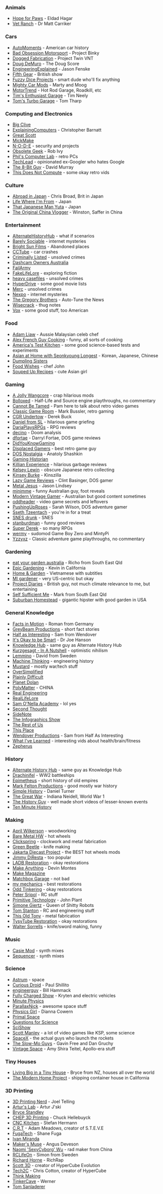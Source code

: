 ### Animals

* [Hope for Paws](https://www.youtube.com/user/eldad75) - Eldad Hagar
* [Vet Ranch](https://www.youtube.com/user/VetRanch) - Dr Matt Carriker

### Cars

* [AutoMoments](https://www.youtube.com/user/TheCarMeat) - American car history
* [Bad Obsession Motorsport](https://www.youtube.com/user/badobsessionmsport) - Project Binky
* [Dogged Fabrication](https://www.youtube.com/channel/UCrK2_gqI4knOij31p_iandQ) - Project Twin VNT
* [Doug DeMuro](https://www.youtube.com/channel/UCsqjHFMB_JYTaEnf_vmTNqg) - The Doug Score
* [EngineeringExplained](https://www.youtube.com/user/EngineeringExplained) - Jason Fenske
* [Fifth Gear](https://www.youtube.com/user/fifthgearuk) - British show
* [Fuzzy Dice Projects](https://www.youtube.com/user/FuzzyDicePimp) - smart dude who'll fix anything
* [Mighty Car Mods](https://www.youtube.com/user/mightycarmods) - Marty and Moog
* [MotorTrend](https://www.youtube.com/user/MotorTrend) - Hot Rod Garage, Roadkill, etc
* [Tim's Enthusiast Garage](https://www.youtube.com/channel/UCSHC8vHIPzE5EaYjHgx1Tmw) - Tim Neely
* [Tom's Turbo Garage](https://www.youtube.com/user/turbomiragedude) - Tom Tharp

### Computing and Electronics

* [Big Clive](https://www.youtube.com/user/bigclivedotcom)
* [ExplainingComputers](https://www.youtube.com/user/explainingcomputers) - Christopher Barnatt
* [Great Scott](https://www.youtube.com/user/greatscottlab)
* [MickMake](https://www.youtube.com/channel/UC7GMT3ohvYEAJFDenzj9EMQ)
* [N-O-D-E](https://www.youtube.com/channel/UCvrLvII5oxSWEMEkszrxXEA) - security and projects
* [Obsolete Geek](https://www.youtube.com/user/robivy64) - Rob Ivy
* [Phil's Computer Lab](https://www.youtube.com/user/philscomputerlab) - retro PCs
* [TechLead](https://www.youtube.com/channel/UC4xKdmAXFh4ACyhpiQ_3qBw) - opinionated ex-Googler who hates Google
* [The 8-Bit Guy](https://www.youtube.com/user/adric22) - David Murray
* [This Does Not Compute](https://www.youtube.com/channel/UCEp20NgOZHmgWdbQdHSxgjw) - some okay retro vids

### Culture

* [Abroad in Japan](https://www.youtube.com/user/cmbroad44) - Chris Broad, Brit in Japan
* [Life Where I'm From](https://www.youtube.com/channel/UCqwxJts-6yF33rupyF_DCsA) - Japan
* [That Japanese Man Yuta](https://www.youtube.com/user/YPlusShow) - Japan
* [The Original China Vlogger](https://www.youtube.com/user/serpentza) - Winston, Saffer in China

### Entertainment

* [AlternateHistoryHub](https://www.youtube.com/channel/UClfEht64_NrzHf8Y0slKEjw) - what if scenarios
* [Barely Sociable](https://www.youtube.com/channel/UC9PIn6-XuRKZ5HmYeu46AIw) - internet mysteries
* [Bright Sun Films](https://www.youtube.com/user/BrightSunGaming) - Abandoned places
* [CCTube](https://www.youtube.com/user/CrashCarTube) - car crashes
* [Criminally Listed](https://www.youtube.com/channel/UCs3iFCPtX0gzkKxCrobO4ig) - unsolved crimes
* [Dashcam Owners Australia](https://www.youtube.com/user/DashCamOwnersAustral)
* [FailArmy](https://www.youtube.com/user/failarmy)
* [FakeLifeLore](https://www.youtube.com/channel/UC-vzYTutOl2ZFq6KcT9F0HA) - exploring fiction
* [heavy casefiles](https://www.youtube.com/channel/UCZx7pjncNRxyOaLvLRqe1Pw) - unsolved crimes
* [HyperDrive](https://www.youtube.com/channel/UCPBIyhZKfSCb9Wex291cquA) - some good movie lists
* [Merc](https://www.youtube.com/channel/UCzwEJTQa7wl0AboBYbrKr1A) - unsolved crimes
* [Nexpo](https://www.youtube.com/channel/UCpFFItkfZz1qz5PpHpqzYBw) - internet mysteries
* [The Gregory Brothers](https://www.youtube.com/user/schmoyoho) - Auto-Tune the News
* [Wisecrack](https://www.youtube.com/user/thugnotes) - thug notes
* [Vox](https://www.youtube.com/user/voxdotcom) - some good stuff, too American

### Food

* [Adam Liaw](https://www.youtube.com/channel/UC9TM3Lrth8MQjHrttZJZiEw) - Aussie Malaysian celeb chef
* [Alex French Guy Cooking](https://www.youtube.com/user/FrenchGuyCooking) - funny, all sorts of cooking
* [America's Test Kitchen](https://www.youtube.com/channel/UCxAS_aK7sS2x_bqnlJHDSHw) - some good science-based tests and experiments
* [Asian at Home with Seonkyoung Longest](https://www.youtube.com/user/SeonkyoungLongest) - Korean, Japanese, Chinese
* [Dumpling Sisters](https://www.youtube.com/channel/UC__QnZctmizPLK22sqH_qTQ)
* [Food Wishes](https://www.youtube.com/user/foodwishes) - chef John
* [Souped Up Recipes](https://www.youtube.com/channel/UC3HjB3X8jeENm46HCkI0Inw) - cute Asian girl

### Gaming

* [A Jolly Wangcore](https://www.youtube.com/channel/UCQEnQfezywrAwkHWX_Uo_Qg) - crap hilarious mods
* [Bolloxed](https://www.youtube.com/user/bolloxedballs) - Half-Life and Source engine playthroughs, no commentary
* [Cannot Be Tamed](https://www.youtube.com/channel/UCzwyF_IcyMP86ilsmKD1Pcw) - Pam here to talk about retro video games
* [Classic Game Room](https://www.youtube.com/user/InecomCompany) - Mark Bussler, retro gaming
* [CGR Undertow](https://www.youtube.com/user/CGRundertow) - Derek Buck
* [Daniel from SL](https://www.youtube.com/user/CaramelHoteI) - hilarious game griefing
* [DariaPlaysRPGs](https://www.youtube.com/channel/UCZ697qvWdKOUmXuvslxNzPg) - RPG reviews
* [decino](https://www.youtube.com/channel/UCJ8V9aiz50m6NVn0ix5v8RQ) - Doom analysis
* [dfortae](https://www.youtube.com/user/dfortae) - Darryl Fortae, DOS game reviews
* [DidYouKnowGaming](https://www.youtube.com/user/DYKGaming)
* [Displaced Gamers](https://www.youtube.com/channel/UCWoSKWs8h6lFdiEDAjuIfpA) - best retro game guy
* [DOS Nostalgia](https://www.youtube.com/user/dosnostalgic) - Anatoly Shashkin
* [Gaming Historian](https://www.youtube.com/user/HDGamingHD)
* [Killian Experience](https://www.youtube.com/channel/UCjdQaSJCYS4o2eG93MvIwqg) - hilarious garbage reviews
* [Kelsey Lewin](https://www.youtube.com/channel/UCVfhjBPhPY41aHm4DAR4M6Q) - obscure Japanese retro collecting
* [Kinsey Burke](https://www.youtube.com/channel/UCSMJHi4vvNu-mETdZokpj8A) - Kinszilla
* [Lazy Game Reviews](https://www.youtube.com/user/phreakindee) - Clint Basinger, DOS gamer
* [Metal Jesus](https://www.youtube.com/user/MetalJesusRocks) - Jason Lindsey
* [minimme](https://www.youtube.com/channel/UCPIBtu2SBuW_VFHwKwDOtYg) - funny Australian guy, foot reveals
* [Modern Vintage Gamer](https://www.youtube.com/user/jimako123) - Australian but good content sometimes
* [oddheader](https://www.youtube.com/channel/UCIcR5StUvA7_pPHoAFLmZaA) - video game secrets and leftovers
* [PushingUpRoses](https://www.youtube.com/user/pushinguproses) - Sarah Wilson, DOS adventure gamer
* [Sseth Tzeentach](https://www.youtube.com/user/SsethTzeentach) - you're in for a treat
* [SNES drunk](https://www.youtube.com/user/1SNESdrunk) - SNES
* [stanburdman](https://www.youtube.com/channel/UCV7Y-h68Ik6uurQ8QB3HVUg) - funny good reviews
* [Super Derek](https://www.youtube.com/channel/UC6luZwzy3OLDCs1-f4IdePg) - so many RPGs
* [wermy](https://www.youtube.com/channel/UCRP1Zx7B4b66ZwkB2Ov5pMw) - sudomod Game Boy Zero and MintyPi
* [Yzzyxz](https://www.youtube.com/user/Yzzyxz) - Classic adventure game playthroughs, no commentary

### Gardening

* [eat your garden australia](https://www.youtube.com/channel/UCDC_RVt_z4wX_P6F9aeMN9w) - Richo from South East Qld
* [Epic Gardening](https://www.youtube.com/user/EpicGardening) - Kevin in California
* [Home & Garden](https://www.youtube.com/channel/UCbxbwh7MV5YOJ2HMzAu2zDg) - Vietnamese with subtitles
* [MI gardener](https://www.youtube.com/channel/UCVGVbOl6F5rGF4wSYS6Y5yQ) - very US-centric but okay
* [Project Diaries](https://www.youtube.com/channel/UCQGv_dy-oLeu5SSgz2_8i8w) - British guy, not much climate relevance to me, but entertaining
* [Self Sufficient Me](https://www.youtube.com/channel/UCJZTjBlrnDHYmf0F-eYXA3Q) - Mark from South East Qld
* [Suburban Homestead](https://www.youtube.com/channel/UCcpWQjpQJ465FYJEx2DuDFA) - gigantic hipster with good garden in USA

### General Knowledge

* [Facts in Motion](https://www.youtube.com/channel/UCoanlfeXEit_vI83VlE709A) - Roman from Germany
* [GreyBeam Productions](https://www.youtube.com/channel/UCGOGHdjWWzlm0XgWZ2522Cg) - short fact stories 
* [Half as Interesting](https://www.youtube.com/channel/UCuCkxoKLYO_EQ2GeFtbM_bw) - Sam from Wendover
* [It's Okay to be Smart](https://www.youtube.com/user/itsokaytobesmart) - Dr Joe Hanson
* [Knowledge Hub](https://www.youtube.com/channel/UC2_KC8lshtCyiLApy27raYw) - same guy as Alternate History Hub
* [Kurzgesagt - In A Nutshell](https://www.youtube.com/user/Kurzgesagt) - optimistic nihilism
* [Lemmino](https://www.youtube.com/user/Top10Memes) - David from Sweden
* [Machine Thinking](https://www.youtube.com/channel/UCfsznjef2zGJnrCRQBXqo6Q) - engineering history
* [Mustard](https://www.youtube.com/channel/UC1ZBQ-F-yktYD4m5AzM6pww) - mostly war/tech stuff
* [OverSimplified](https://www.youtube.com/user/Webzwithaz)
* [Plainly Difficult](https://www.youtube.com/channel/UCb0MyY46T9ZYOzDHkYnIoXg)
* [Planet Dolan](https://www.youtube.com/user/DDTop20)
* [PolyMatter](https://www.youtube.com/channel/UCgNg3vwj3xt7QOrcIDaHdFg) - CHINA
* [Real Engineering](https://www.youtube.com/channel/UCR1IuLEqb6UEA_zQ81kwXfg)
* [RealLifeLore](https://www.youtube.com/channel/UCP5tjEmvPItGyLhmjdwP7Ww)
* [Sam O'Nella Academy](https://www.youtube.com/channel/UC1DTYW241WD64ah5BFWn4JA) - lol yes
* [Second Thought](https://www.youtube.com/channel/UCJm2TgUqtK1_NLBrjNQ1P-w)
* [SideNote](https://www.youtube.com/channel/UCRvWwMPr2SmSG7rXXzeEUdA)
* [The Infographics Show](https://www.youtube.com/user/TheInfographicsShow)
* [The Rest of Us](https://www.youtube.com/channel/UCogasD4DFxmshrBNnJNFcvg)
* [This Place](https://www.youtube.com/user/ThisPlaceChannel)
* [Wendover Productions](https://www.youtube.com/user/Wendoverproductions) - Sam from Half As Interesting
* [What I've Learned](https://www.youtube.com/channel/UCqYPhGiB9tkShZorfgcL2lA) - interesting vids about health/brain/fitness
* [Zepherus](https://www.youtube.com/channel/UC-x0TtqNsBBQAQzFLnKZHnw)

### History

* [Alternate History Hub](https://www.youtube.com/user/AlternateHistoryHub) - same guy as Knowledge Hub
* [Drachinifel](https://www.youtube.com/channel/UC4mftUX7apmV1vsVXZh7RTw) - WW2 battleships
* [Epimetheus](https://www.youtube.com/channel/UCp9ZtilfKJds0iWytR_pnOQ) - short history of old empires
* [Mark Felton Productions](https://www.youtube.com/channel/UCfCKvREB11-fxyotS1ONgww) - good mostly war history
* [Simple History](https://www.youtube.com/channel/UC510QYlOlKNyhy_zdQxnGYw) - Daniel Turner
* [The Great War](https://www.youtube.com/user/TheGreatWar) - Indiana Neidell, World War 1
* [The History Guy](https://www.youtube.com/channel/UC4sEmXUuWIFlxRIFBRV6VXQ) - well made short videos of lesser-known events
* [Ten Minute History](https://www.youtube.com/channel/UC22BdTgxefuvUivrjesETjg)

### Making

* [April Wilkerson](https://www.youtube.com/user/AprilWilkersonDIY) - woodworking
* [Bare Metal HW](https://www.youtube.com/user/baremetalHW) - hot wheels
* [Clickspring](https://www.youtube.com/channel/UCworsKCR-Sx6R6-BnIjS2MA) - clockwork and metal fabrication
* [Green Beetle](https://www.youtube.com/channel/UCUC_LrU2GpyOvUXAk_wrhbQ) - knife making
* [Jakarta Diecast Project](https://www.youtube.com/channel/UC5QtJAXO631Ry0WUQuMzfHg) - the BEST hot wheels mods
* [Jimmy DiResta](https://www.youtube.com/user/jimmydiresta) - too popular
* [LADB Restoration](https://www.youtube.com/channel/UC6rj8dZbPn4Oz4FIam4b9Iw) - okay restorations
* [Make Anything](https://www.youtube.com/channel/UCVc6AHfGw9b2zOE_ZGfmsnw) - Devin Montes
* [Make Magazine](https://www.youtube.com/user/makemagazine)
* [Matchbox Garage](https://www.youtube.com/user/juggalo7979) - not bad
* [my mechanics](https://www.youtube.com/channel/UCMrMVIBtqFW6O0-MWq26gqw) - best restorations
* [Odd Tinkering](https://www.youtube.com/channel/UCf_suVrG2dA5BTjJhNLwthQ) - okay restorations
* [Peter Sripol](https://www.youtube.com/channel/UC7yF9tV4xWEMZkel7q8La_w) - RC stuff
* [Primitive Technology](https://www.youtube.com/channel/UCAL3JXZSzSm8AlZyD3nQdBA) - John Plant
* [Simone Giertz](https://www.youtube.com/channel/UC3KEoMzNz8eYnwBC34RaKCQ) - Queen of Shitty Robots
* [Tom Stanton](https://www.youtube.com/channel/UC67gfx2Fg7K2NSHqoENVgwA) - RC and engineering stuff
* [This Old Tony](https://www.youtube.com/user/featony) - metal fabrication
* [TysyTube Restoration](https://www.youtube.com/channel/UCIGEtjevANE0Nqain3EqNSg) - okay restorations
* [Walter Sorrells](https://www.youtube.com/user/slappybuckshot) - knife/sword making, funny

### Music

* [Casie Mod](https://www.youtube.com/channel/UCrxpe0rl1vO1XuK2a-HgL8g) - synth mixes
* [Sequencer](https://www.youtube.com/user/Feanaron) - synth mixes

### Science

* [Astrum](https://www.youtube.com/user/astrumspace) - space
* [Curious Droid](https://www.youtube.com/channel/UC726J5A0LLFRxQ0SZqr2mYQ) - Paul Shillito
* [engineerguy](https://www.youtube.com/user/engineerguyvideo) - Bill Hammack
* [Fully Charged Show](https://www.youtube.com/user/fullychargedshow) - Kryten and electric vehicles
* [Minute Physics](https://www.youtube.com/user/minutephysics)
* [ParallaxNick](https://www.youtube.com/channel/UC0QdW-H7_l0zh_CoNhlwoBw) - awesome space stuff
* [Physics Girl](https://www.youtube.com/user/physicswoman) - Dianna Cowern
* [Primal Space](https://www.youtube.com/channel/UClZbmi9JzfnB2CEb0fG8iew)
* [Questions for Science](https://www.youtube.com/user/TheYoungTurds1)
* [SciShow](https://www.youtube.com/channel/UCZYTClx2T1of7BRZ86-8fow)
* [Scott Manley](https://www.youtube.com/user/szyzyg) - a lot of video games like KSP, some science
* [SpaceX](https://www.youtube.com/channel/UCtI0Hodo5o5dUb67FeUjDeA) - the actual guys who launch the rockets
* [The Slow-Mo Guys](https://www.youtube.com/user/theslowmoguys) - Gavin Free and Dan Gruchy
* [Vintage Space](https://www.youtube.com/channel/UCw95T_TgbGHhTml4xZ9yIqg) - Amy Shira Teitel, Apollo-era stuff

### Tiny Houses

* [Living Big in a Tiny House](https://www.youtube.com/user/livingbigtinyhouse) - Bryce from NZ, houses all over the world
* [The Modern Home Project](https://www.youtube.com/channel/UCnoUKype0fVkWtCleYWBT1w) - shipping container house in California


### 3D Printing

* [3D Printing Nerd](https://www.youtube.com/channel/UC_7aK9PpYTqt08ERh1MewlQ) - Joel Telling
* [Artur's Lab](https://www.youtube.com/channel/UC8Kh4ug_aRQPjeidIsYawFA) - Artur J'ski
* [Bryce Standley](https://www.youtube.com/channel/UCRvDNuWAtzaZARrFaFAgUCg)
* [CHEP 3D Printing](https://www.youtube.com/user/beginnerelectronics) - Chuck Hellebuyck
* [CNC Kitchen](https://www.youtube.com/channel/UCiczXOhGpvoQGhOL16EZiTg) - Stefan Hermann
* [C.R.T](https://www.youtube.com/channel/UCIi0sokRP7JKU-f0HHIhicw) - Adam Meadows, creator of S.T.E.V.E
* [FugaTech](https://www.youtube.com/user/fuganater987) - Shane Fuga
* [Ivan Miranda](https://www.youtube.com/channel/UCF3cDM_hQMtIEJvEW1BZugg)
* [Maker's Muse](https://www.youtube.com/user/TheMakersMuse) - Angus Deveson
* [Naomi 'SexyCyborg' Wu](https://www.youtube.com/c/SexyCyborg) - rad maker from China
* [RCLifeOn](https://www.youtube.com/user/RcLifeOnSimon) - Simon from Sweden
* [Richard Horne](https://www.youtube.com/user/RichRap2011) - RichRap
* [Scott 3D](https://www.youtube.com/channel/UCSsDLXiBMSJVbn3lPDxhe3Q) - creator of HyperCube Evolution
* [Tech2C](https://www.youtube.com/channel/UC_scf0U4iSELX22nC60WDSg) - Chris Cotton, creator of HyperCube
* [Think Making](https://www.youtube.com/channel/UCP3C4lgdnERHfpbGE0mZobw)
* [TinkerCave](https://www.youtube.com/user/MoOdyDeluXe) - Werner
* [Tom Sanladerer](https://www.youtube.com/user/ThomasSanladerer)
